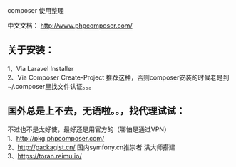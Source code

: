 composer 使用整理

中文文档： http://www.phpcomposer.com/  

## 关于安装：  
1、Via Laravel Installer   
2、Via Composer Create-Project  推荐这种，否则composer安装的时候老是到~/.composer里找文件认证。。。  

## 国外总是上不去，无语啦。。，找代理试试：  
不过也不是太好使，最好还是用官方的（哪怕是通过VPN）  
1、http://pkg.phpcomposer.com/  
2、http://packagist.cn/   国内symfony.cn推崇者 洪大师搭建  
3、https://toran.reimu.io/  
